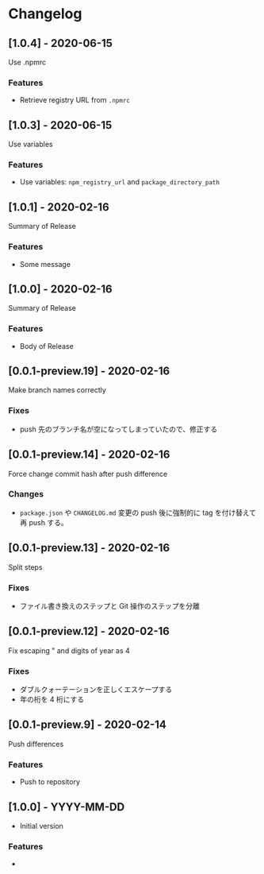 # Changelog

## [1.0.4] - 2020-06-15

Use .npmrc

### Features

- Retrieve registry URL from `.npmrc`

## [1.0.3] - 2020-06-15

Use variables

### Features

- Use variables: `npm_registry_url` and `package_directory_path`

## [1.0.1] - 2020-02-16

Summary of Release

### Features

* Some message

## [1.0.0] - 2020-02-16

Summary of Release

### Features

* Body of Release

## [0.0.1-preview.19] - 2020-02-16

Make branch names correctly

### Fixes

* push 先のブランチ名が空になってしまっていたので、修正する

## [0.0.1-preview.14] - 2020-02-16

Force change commit hash after push difference

### Changes

* `package.json` や `CHANGELOG.md` 変更の push 後に強制的に tag を付け替えて再 push する。

## [0.0.1-preview.13] - 2020-02-16

Split steps

### Fixes

* ファイル書き換えのステップと Git 操作のステップを分離

## [0.0.1-preview.12] - 2020-02-16

Fix escaping " and digits of year as 4

### Fixes

* ダブルクォーテーションを正しくエスケープする
* 年の桁を 4 桁にする

## [0.0.1-preview.9] - 2020-02-14

Push differences

### Features

* Push to repository

## [1.0.0] - YYYY-MM-DD

* Initial version

### Features

* 
